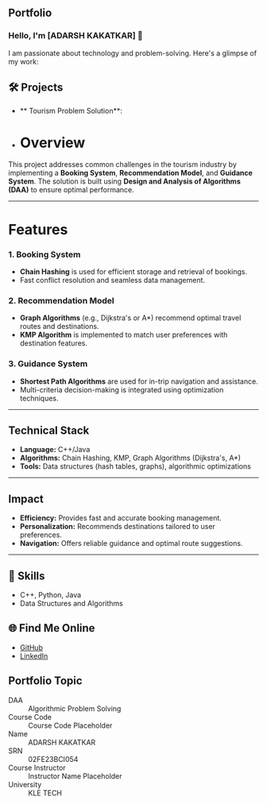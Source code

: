 ## Portfolio

### Hello, I'm [ADARSH KAKATKAR] 👋

I am passionate about technology and problem-solving. Here's a glimpse of my work:

## 🛠️ Projects
- ** Tourism Problem Solution**:
- # Overview
This project addresses common challenges in the tourism industry by implementing a **Booking System**, **Recommendation Model**, and **Guidance System**. The solution is built using **Design and Analysis of Algorithms (DAA)** to ensure optimal performance.

---

# Features

### 1. Booking System
- **Chain Hashing** is used for efficient storage and retrieval of bookings.
- Fast conflict resolution and seamless data management.

### 2. Recommendation Model
- **Graph Algorithms** (e.g., Dijkstra's or A*) recommend optimal travel routes and destinations.
- **KMP Algorithm** is implemented to match user preferences with destination features.

### 3. Guidance System
- **Shortest Path Algorithms** are used for in-trip navigation and assistance.
- Multi-criteria decision-making is integrated using optimization techniques.

---

## Technical Stack
- **Language:** C++/Java
- **Algorithms:** Chain Hashing, KMP, Graph Algorithms (Dijkstra's, A*)
- **Tools:** Data structures (hash tables, graphs), algorithmic optimizations

---

## Impact
- **Efficiency:** Provides fast and accurate booking management.
- **Personalization:** Recommends destinations tailored to user preferences.
- **Navigation:** Offers reliable guidance and optimal route suggestions.

---

## 🚀 Skills
- C++, Python, Java
- Data Structures and Algorithms

## 🌐 Find Me Online
- [GitHub](https://github.com/5Adarsh)
- [LinkedIn](https://www.linkedin.com/in/adarsh-kakatkar-b294b8306?utm_source=share&utm_campaign=share_via&utm_content=profile&utm_medium=ios_app)


## Portfolio Topic

<dl>
<dt>DAA</dt>
<dd>Algorithmic Problem Solving</dd>
<dt>Course Code</dt>
<dd>Course Code Placeholder</dd>
<dt>Name</dt>
<dd>ADARSH KAKATKAR</dd>
<dt>SRN</dt>
<dd>02FE23BCI054</dd>
<dt>Course Instructor</dt>
<dd>Instructor Name Placeholder</dd>
<dt>University</dt>
<dd>KLE TECH</dd>
</dl>

<br> 
